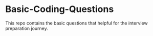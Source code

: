 # Basic-Coding-Questions
This repo contains the basic questions that helpful for the interview preparation journey. 
